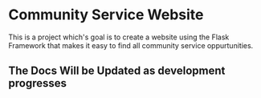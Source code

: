 # Community Service Website
This is a project which's goal is to create a website using the Flask Framework that makes it easy to find all community service oppurtunities.

## The Docs Will be Updated as development progresses